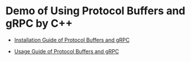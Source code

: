 # Demo of Using Protocol Buffers and gRPC by C++

- [Installation Guide of Protocol Buffers and gRPC](./doc/0-install-guide.md)

- [Usage Guide of Protocol Buffers and gRPC](./doc/1-usage-guide.md)
